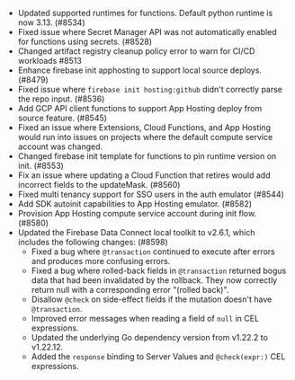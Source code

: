 - Updated supported runtimes for functions. Default python runtime is now 3.13. (#8534)
- Fixed issue where Secret Manager API was not automatically enabled for functions using secrets. (#8528)
- Changed artifact registry cleanup policy error to warn for CI/CD workloads #8513
- Enhance firebase init apphosting to support local source deploys. (#8479)
- Fixed issue where `firebase init hosting:github` didn't correctly parse the repo input. (#8536)
- Add GCP API client functions to support App Hosting deploy from source feature. (#8545)
- Fixed an issue where Extensions, Cloud Functions, and App Hosting would run into issues on projects where the default compute service account was changed.
- Changed firebase init template for functions to pin runtime version on init. (#8553)
- Fix an issue where updating a Cloud Function that retires would add incorrect fields to the updateMask. (#8560)
- Fixed multi tenancy support for SSO users in the auth emulator (#8544)
- Add SDK autoinit capabilities to App Hosting emulator. (#8582)
- Provision App Hosting compute service account during init flow. (#8580)
- Updated the Firebase Data Connect local toolkit to v2.6.1, which includes the following changes: (#8598)
  - Fixed a bug where `@transaction` continued to execute after errors and produces more confusing errors.
  - Fixed a bug where rolled-back fields in `@transaction` returned bogus data that had been invalidated by the rollback. They now correctly return null with a corresponding error "(rolled back)".
  - Disallow `@check` on side-effect fields if the mutation doesn't have `@transaction`.
  - Improved error messages when reading a field of `null` in CEL expressions.
  - Updated the underlying Go dependency version from v1.22.2 to v1.22.12.
  - Added the `response` binding to Server Values and `@check(expr:)` CEL expressions.
